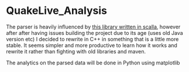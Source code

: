 # QuakeLive_Analysis
The parser is heavily influenced by [this library written in scalla](https://github.com/vincasmiliunas/Quake-Live-Demo-Parser), however after after having issues building the project due to its age (uses old Java version etc) I decided to rewrite in C++ in something that is a little more stable.  It seems simpler and more productive to learn how it works and rewrite it rather than fighting with old libraries and maven.

The analytics on the parsed data will be done in Python using matplotlib
